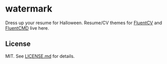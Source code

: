 watermark
=========
Dress up your resume for Halloween. Resume/CV themes for [FluentCV][1] and [FluentCMD][2] live here.

## License

MIT. See [LICENSE.md][3] for details.

[1]: http://fluentcv.com
[2]: https://github.com/fluentdesk/fluentcmd
[3]: LICENSE.md
